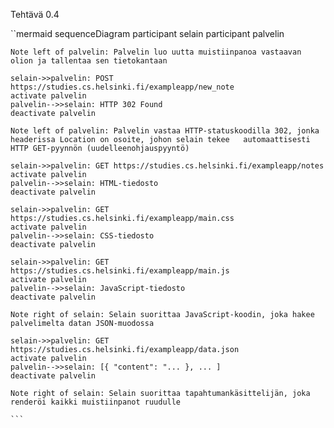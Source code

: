 Tehtävä 0.4

``mermaid
sequenceDiagram
    participant selain
    participant palvelin
    
    Note left of palvelin: Palvelin luo uutta muistiinpanoa vastaavan olion ja tallentaa sen tietokantaan
    
    selain->>palvelin: POST https://studies.cs.helsinki.fi/exampleapp/new_note
    activate palvelin
    palvelin-->>selain: HTTP 302 Found
    deactivate palvelin
    
    Note left of palvelin: Palvelin vastaa HTTP-statuskoodilla 302, jonka headerissa Location on osoite, johon selain tekee   automaattisesti HTTP GET-pyynnön (uudelleenohjauspyyntö)
    
    selain->>palvelin: GET https://studies.cs.helsinki.fi/exampleapp/notes
    activate palvelin
    palvelin-->>selain: HTML-tiedosto
    deactivate palvelin
    
    selain->>palvelin: GET https://studies.cs.helsinki.fi/exampleapp/main.css
    activate palvelin
    palvelin-->>selain: CSS-tiedosto
    deactivate palvelin
    
    selain->>palvelin: GET https://studies.cs.helsinki.fi/exampleapp/main.js
    activate palvelin
    palvelin-->>selain: JavaScript-tiedosto
    deactivate palvelin
    
    Note right of selain: Selain suorittaa JavaScript-koodin, joka hakee palvelimelta datan JSON-muodossa
    
    selain->>palvelin: GET https://studies.cs.helsinki.fi/exampleapp/data.json
    activate palvelin
    palvelin-->>selain: [{ "content": "... }, ... ]
    deactivate palvelin    

    Note right of selain: Selain suorittaa tapahtumankäsittelijän, joka renderöi kaikki muistiinpanot ruudulle

    ```
